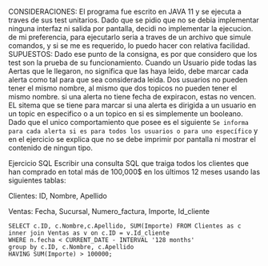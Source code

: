 CONSIDERACIONES:
El programa fue escrito en JAVA 11 y se ejecuta a traves de sus test unitarios.
Dado que se pidio que no se debia implementar ninguna interfaz ni salida por pantalla, decidi no implementar la ejecucion. de mi preferencia, para ejecutarlo seria a traves de un archivo que simule comandos, y si se me es requerido, lo puedo hacer con relativa facilidad.
SUPUESTOS:
Dado ese punto de la consigna, es por que considero que los test son la prueba de su funcionamiento.
Cuando un Usuario pide todas las Aertas que le llegaron, no significa que las haya leido, debe marcar cada alerta como tal para que sea considerada leida.
Dos usuarios no pueden tener el mismo nombre, al mismo que dos topicos no pueden tener el mismo nombre.
si una alerta no tiene fecha de expiracon, estas no vencen.
EL sitema que se tiene para marcar si una alerta es dirigida a un usuario en un topic en especifico o a un topico en si es simplemente un booleano. Dado que el unico comportamiento que posee es el siguiente `Se informa para cada alerta si es para todos los usuarios o para uno específico` y en el ejercicio se explica que no se debe imprimir por pantalla ni mostrar el contenido de ningun tipo.


Ejercicio SQL
Escribir una consulta SQL que traiga todos los clientes que han comprado en total más de 100,000$ en los últimos 12 meses usando las siguientes tablas: 

Clientes: ID, Nombre, Apellido

Ventas: Fecha, Sucursal, Numero_factura, Importe, Id_cliente

```
SELECT c.ID, c.Nombre,c.Apellido, SUM(Importe) FROM Clientes as c 
inner join Ventas as v on c.ID = v.Id_cliente
WHERE n.fecha < CURRENT_DATE - INTERVAL '128 months'
group by c.ID, c.Nombre, c.Apellido
HAVING SUM(Importe) > 100000;
```
